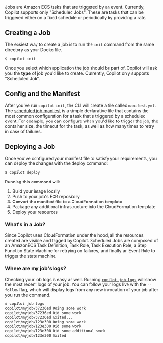 Jobs are Amazon ECS tasks that are triggered by an event. Currently, Copilot supports only "Scheduled Jobs".
These are tasks that can be triggered either on a fixed schedule or periodically by providing a rate.

## Creating a Job

The easiest way to create a job is to run the `init` command from the same directory as your Dockerfile.

```bash
$ copilot init
```

Once you select which application the job should be part of, Copilot will ask you the __type__ of
job you'd like to create. Currently, Copilot only supports "Scheduled Job".

## Config and the Manifest

After you've run `copilot init`, the CLI will create a file called `manifest.yml`.
The [scheduled job manifest](../manifest/scheduled-job.en.md) is a simple declarative file that 
contains the most common configuration for a task that's triggered by a scheduled event. For example,
you can configure when you'd like to trigger the job, the container size, the timeout for the task, as well as
how many times to retry in case of failures.

## Deploying a Job

Once you've configured your manifest file to satisfy your requirements, you can deploy the changes with the deploy command:
```bash
$ copilot deploy
```

Running this command will:

1. Build your image locally  
2. Push to your job's ECR repository  
3. Convert the manifest file to a CloudFormation template  
4. Package any additional infrastructure into the CloudFormation template  
5. Deploy your resources

### What's in a Job?

Since Copilot uses CloudFormation under the hood, all the resources created are visible and tagged by Copilot.
Scheduled Jobs are composed of an AmazonECS Task Definition, Task Role, Task Execution Role, 
a Step Function State Machine for retrying on failures, and finally an Event Rule to trigger the state machine.

### Where are my job's logs?

Checking your job logs is easy as well. Running [`copilot job logs`](../commands/job-log.en.md) will show the most recent logs of your job. You can follow your logs live with the `--follow` flag,
which will display logs from any new invocation of your job after you run the command.

```bash
$ copilot job logs
copilot/myjob/37236ed Doing some work
copilot/myjob/37236ed Did some work
copilot/myjob/37236ed Exited...
copilot/myjob/123e300 Doing some work
copilot/myjob/123e300 Did some work
copilot/myjob/123e300 Did some additional work
copilot/myjob/123e300 Exited
```
